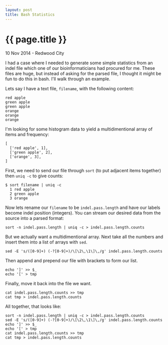 ```yaml
---
layout: post
title: Bash Statistics
---
```


{{ page.title }}
================

<p class="meta">10 Nov 2014 - Redwood City</p>

I had a case where I needed to generate some simple statistics from an indel file which one of our bioinformaticians had procured for me. These files are huge, but instead of asking for the parsed file, I thought it might be fun to do this in bash. I'll walk through an example.

Lets say I have a text file, `filename`, with the following content:

    red apple
    green apple
    green apple
    orange
    orange
    orange

I'm looking for some histogram data to yield a multidimentional array of items and frequency:

    [
      ['red apple', 1],
      ['green apple', 2],
      ['orange', 3],
    ]

First, we need to send our file through `sort` (to put adjacent items together) then `uniq -c` to give counts:

    $ sort filename | uniq -c
      1 red apple
      2 green apple
      3 orange

Now lets rename our `filename` to be `indel.pass.length` and have our labels become indel position (integers). You can stream our desired data from the source into a parsed format:

    sort -n indel.pass.length | uniq -c > indel.pass.length.counts

But we actually want a multidimentional array. Next take all the numbers and insert them into a list of arrays with `sed`.

    sed -E 's/([0-9]+) (-?[0-9]+)/\[\2\,\1\]\,/g' indel.pass.length.counts

Then append and prepend our file with brackets to form our list.

    echo ']' >> $_
    echo '[' > tmp

Finally, move it back into the file we want.

    cat indel.pass.length.counts >> tmp
    cat tmp > indel.pass.length.counts

All together, that looks like:

    sort -n indel.pass.length | uniq -c > indel.pass.length.counts
    sed -E 's/([0-9]+) (-?[0-9]+)/\[\2\,\1\]\,/g' indel.pass.length.counts
    echo ']' >> $_
    echo '[' > tmp
    cat indel.pass.length.counts >> tmp
    cat tmp > indel.pass.length.counts
